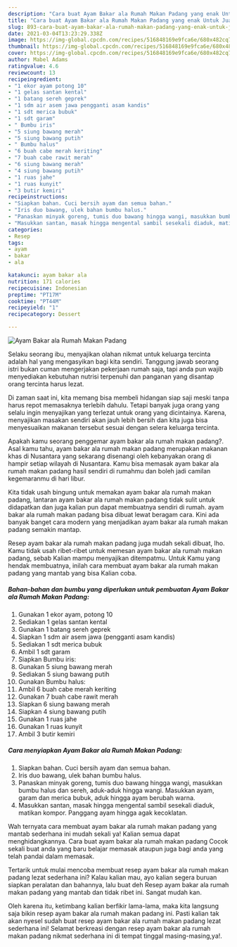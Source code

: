 ```yaml
---
description: "Cara buat Ayam Bakar ala Rumah Makan Padang yang enak Untuk Jualan"
title: "Cara buat Ayam Bakar ala Rumah Makan Padang yang enak Untuk Jualan"
slug: 893-cara-buat-ayam-bakar-ala-rumah-makan-padang-yang-enak-untuk-jualan
date: 2021-03-04T13:23:29.338Z
image: https://img-global.cpcdn.com/recipes/516848169e9fca6e/680x482cq70/ayam-bakar-ala-rumah-makan-padang-foto-resep-utama.jpg
thumbnail: https://img-global.cpcdn.com/recipes/516848169e9fca6e/680x482cq70/ayam-bakar-ala-rumah-makan-padang-foto-resep-utama.jpg
cover: https://img-global.cpcdn.com/recipes/516848169e9fca6e/680x482cq70/ayam-bakar-ala-rumah-makan-padang-foto-resep-utama.jpg
author: Mabel Adams
ratingvalue: 4.6
reviewcount: 13
recipeingredient:
- "1 ekor ayam potong 10"
- "1 gelas santan kental"
- "1 batang sereh geprek"
- "1 sdm air asem jawa pengganti asam kandis"
- "1 sdt merica bubuk"
- "1 sdt garam"
- " Bumbu iris"
- "5 siung bawang merah"
- "5 siung bawang putih"
- " Bumbu halus"
- "6 buah cabe merah keriting"
- "7 buah cabe rawit merah"
- "6 siung bawang merah"
- "4 siung bawang putih"
- "1 ruas jahe"
- "1 ruas kunyit"
- "3 butir kemiri"
recipeinstructions:
- "Siapkan bahan. Cuci bersih ayam dan semua bahan."
- "Iris duo bawang, ulek bahan bumbu halus."
- "Panaskan minyak goreng, tumis duo bawang hingga wangi, masukkan bumbu halus dan sereh, aduk-aduk hingga wangi. Masukkan ayam, garam dan merica bubuk, aduk hingga ayam berubah warna."
- "Masukkan santan, masak hingga mengental sambil sesekali diaduk, matikan kompor. Panggang ayam hingga agak kecoklatan."
categories:
- Resep
tags:
- ayam
- bakar
- ala

katakunci: ayam bakar ala 
nutrition: 171 calories
recipecuisine: Indonesian
preptime: "PT17M"
cooktime: "PT44M"
recipeyield: "1"
recipecategory: Dessert

---
```



![Ayam Bakar ala Rumah Makan Padang](https://img-global.cpcdn.com/recipes/516848169e9fca6e/680x482cq70/ayam-bakar-ala-rumah-makan-padang-foto-resep-utama.jpg)

Selaku seorang ibu, menyajikan olahan nikmat untuk keluarga tercinta adalah hal yang mengasyikan bagi kita sendiri. Tanggung jawab seorang istri bukan cuman mengerjakan pekerjaan rumah saja, tapi anda pun wajib menyediakan kebutuhan nutrisi terpenuhi dan panganan yang disantap orang tercinta harus lezat.

Di zaman  saat ini, kita memang bisa membeli hidangan siap saji meski tanpa harus repot memasaknya terlebih dahulu. Tetapi banyak juga orang yang selalu ingin menyajikan yang terlezat untuk orang yang dicintainya. Karena, menyajikan masakan sendiri akan jauh lebih bersih dan kita juga bisa menyesuaikan makanan tersebut sesuai dengan selera keluarga tercinta. 



Apakah kamu seorang penggemar ayam bakar ala rumah makan padang?. Asal kamu tahu, ayam bakar ala rumah makan padang merupakan makanan khas di Nusantara yang sekarang disenangi oleh kebanyakan orang di hampir setiap wilayah di Nusantara. Kamu bisa memasak ayam bakar ala rumah makan padang hasil sendiri di rumahmu dan boleh jadi camilan kegemaranmu di hari libur.

Kita tidak usah bingung untuk memakan ayam bakar ala rumah makan padang, lantaran ayam bakar ala rumah makan padang tidak sulit untuk didapatkan dan juga kalian pun dapat membuatnya sendiri di rumah. ayam bakar ala rumah makan padang bisa dibuat lewat beragam cara. Kini ada banyak banget cara modern yang menjadikan ayam bakar ala rumah makan padang semakin mantap.

Resep ayam bakar ala rumah makan padang juga mudah sekali dibuat, lho. Kamu tidak usah ribet-ribet untuk memesan ayam bakar ala rumah makan padang, sebab Kalian mampu menyajikan ditempatmu. Untuk Kamu yang hendak membuatnya, inilah cara membuat ayam bakar ala rumah makan padang yang mantab yang bisa Kalian coba.

<!--inarticleads1-->

##### Bahan-bahan dan bumbu yang diperlukan untuk pembuatan Ayam Bakar ala Rumah Makan Padang:

1. Gunakan 1 ekor ayam, potong 10
1. Sediakan 1 gelas santan kental
1. Gunakan 1 batang sereh geprek
1. Siapkan 1 sdm air asem jawa (pengganti asam kandis)
1. Sediakan 1 sdt merica bubuk
1. Ambil 1 sdt garam
1. Siapkan  Bumbu iris:
1. Gunakan 5 siung bawang merah
1. Sediakan 5 siung bawang putih
1. Gunakan  Bumbu halus:
1. Ambil 6 buah cabe merah keriting
1. Gunakan 7 buah cabe rawit merah
1. Siapkan 6 siung bawang merah
1. Siapkan 4 siung bawang putih
1. Gunakan 1 ruas jahe
1. Gunakan 1 ruas kunyit
1. Ambil 3 butir kemiri




<!--inarticleads2-->

##### Cara menyiapkan Ayam Bakar ala Rumah Makan Padang:

1. Siapkan bahan. Cuci bersih ayam dan semua bahan.
1. Iris duo bawang, ulek bahan bumbu halus.
1. Panaskan minyak goreng, tumis duo bawang hingga wangi, masukkan bumbu halus dan sereh, aduk-aduk hingga wangi. Masukkan ayam, garam dan merica bubuk, aduk hingga ayam berubah warna.
1. Masukkan santan, masak hingga mengental sambil sesekali diaduk, matikan kompor. Panggang ayam hingga agak kecoklatan.




Wah ternyata cara membuat ayam bakar ala rumah makan padang yang mantab sederhana ini mudah sekali ya! Kalian semua dapat menghidangkannya. Cara buat ayam bakar ala rumah makan padang Cocok sekali buat anda yang baru belajar memasak ataupun juga bagi anda yang telah pandai dalam memasak.

Tertarik untuk mulai mencoba membuat resep ayam bakar ala rumah makan padang lezat sederhana ini? Kalau kalian mau, ayo kalian segera buruan siapkan peralatan dan bahannya, lalu buat deh Resep ayam bakar ala rumah makan padang yang mantab dan tidak ribet ini. Sangat mudah kan. 

Oleh karena itu, ketimbang kalian berfikir lama-lama, maka kita langsung saja bikin resep ayam bakar ala rumah makan padang ini. Pasti kalian tak akan nyesel sudah buat resep ayam bakar ala rumah makan padang lezat sederhana ini! Selamat berkreasi dengan resep ayam bakar ala rumah makan padang nikmat sederhana ini di tempat tinggal masing-masing,ya!.

